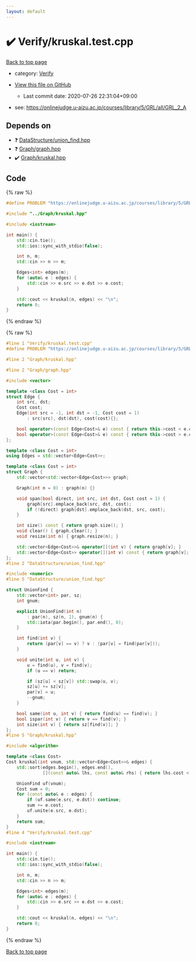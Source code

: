 ```yaml
---
layout: default
---
```


<!-- mathjax config similar to math.stackexchange -->
<script type="text/javascript" async
  src="https://cdnjs.cloudflare.com/ajax/libs/mathjax/2.7.5/MathJax.js?config=TeX-MML-AM_CHTML">
</script>
<script type="text/x-mathjax-config">
  MathJax.Hub.Config({
    TeX: { equationNumbers: { autoNumber: "AMS" }},
    tex2jax: {
      inlineMath: [ ['$','$'] ],
      processEscapes: true
    },
    "HTML-CSS": { matchFontHeight: false },
    displayAlign: "left",
    displayIndent: "2em"
  });
</script>

<script type="text/javascript" src="https://cdnjs.cloudflare.com/ajax/libs/jquery/3.4.1/jquery.min.js"></script>
<script src="https://cdn.jsdelivr.net/npm/jquery-balloon-js@1.1.2/jquery.balloon.min.js" integrity="sha256-ZEYs9VrgAeNuPvs15E39OsyOJaIkXEEt10fzxJ20+2I=" crossorigin="anonymous"></script>
<script type="text/javascript" src="../../assets/js/copy-button.js"></script>
<link rel="stylesheet" href="../../assets/css/copy-button.css" />


# :heavy_check_mark: Verify/kruskal.test.cpp

<a href="../../index.html">Back to top page</a>

* category: <a href="../../index.html#5a750f86ef41f22f852c43351e3ff383">Verify</a>
* <a href="{{ site.github.repository_url }}/blob/master/Verify/kruskal.test.cpp">View this file on GitHub</a>
    - Last commit date: 2020-07-26 22:31:04+09:00


* see: <a href="https://onlinejudge.u-aizu.ac.jp/courses/library/5/GRL/all/GRL_2_A">https://onlinejudge.u-aizu.ac.jp/courses/library/5/GRL/all/GRL_2_A</a>


## Depends on

* :question: <a href="../../library/DataStructure/union_find.hpp.html">DataStructure/union_find.hpp</a>
* :question: <a href="../../library/Graph/graph.hpp.html">Graph/graph.hpp</a>
* :heavy_check_mark: <a href="../../library/Graph/kruskal.hpp.html">Graph/kruskal.hpp</a>


## Code

<a id="unbundled"></a>
{% raw %}
```cpp
#define PROBLEM "https://onlinejudge.u-aizu.ac.jp/courses/library/5/GRL/all/GRL_2_A"

#include "../Graph/kruskal.hpp"

#include <iostream>

int main() {
    std::cin.tie();
    std::ios::sync_with_stdio(false);

    int n, m;
    std::cin >> n >> m;

    Edges<int> edges(m);
    for (auto& e : edges) {
        std::cin >> e.src >> e.dst >> e.cost;
    }

    std::cout << kruskal(n, edges) << "\n";
    return 0;
}

```
{% endraw %}

<a id="bundled"></a>
{% raw %}
```cpp
#line 1 "Verify/kruskal.test.cpp"
#define PROBLEM "https://onlinejudge.u-aizu.ac.jp/courses/library/5/GRL/all/GRL_2_A"

#line 2 "Graph/kruskal.hpp"

#line 2 "Graph/graph.hpp"

#include <vector>

template <class Cost = int>
struct Edge {
    int src, dst;
    Cost cost;
    Edge(int src = -1, int dst = -1, Cost cost = 1)
        : src(src), dst(dst), cost(cost){};

    bool operator<(const Edge<Cost>& e) const { return this->cost < e.cost; }
    bool operator>(const Edge<Cost>& e) const { return this->cost > e.cost; }
};

template <class Cost = int>
using Edges = std::vector<Edge<Cost>>;

template <class Cost = int>
struct Graph {
    std::vector<std::vector<Edge<Cost>>> graph;

    Graph(int n = 0) : graph(n) {}

    void span(bool direct, int src, int dst, Cost cost = 1) {
        graph[src].emplace_back(src, dst, cost);
        if (!direct) graph[dst].emplace_back(dst, src, cost);
    }

    int size() const { return graph.size(); }
    void clear() { graph.clear(); }
    void resize(int n) { graph.resize(n); }

    std::vector<Edge<Cost>>& operator[](int v) { return graph[v]; }
    std::vector<Edge<Cost>> operator[](int v) const { return graph[v]; }
};
#line 2 "DataStructure/union_find.hpp"

#include <numeric>
#line 5 "DataStructure/union_find.hpp"

struct UnionFind {
    std::vector<int> par, sz;
    int gnum;

    explicit UnionFind(int n)
        : par(n), sz(n, 1), gnum(n) {
        std::iota(par.begin(), par.end(), 0);
    }

    int find(int v) {
        return (par[v] == v) ? v : (par[v] = find(par[v]));
    }

    void unite(int u, int v) {
        u = find(u), v = find(v);
        if (u == v) return;

        if (sz[u] < sz[v]) std::swap(u, v);
        sz[u] += sz[v];
        par[v] = u;
        --gnum;
    }

    bool same(int u, int v) { return find(u) == find(v); }
    bool ispar(int v) { return v == find(v); }
    int size(int v) { return sz[find(v)]; }
};
#line 5 "Graph/kruskal.hpp"

#include <algorithm>

template <class Cost>
Cost kruskal(int vnum, std::vector<Edge<Cost>>& edges) {
    std::sort(edges.begin(), edges.end(),
              [](const auto& lhs, const auto& rhs) { return lhs.cost < rhs.cost; });

    UnionFind uf(vnum);
    Cost sum = 0;
    for (const auto& e : edges) {
        if (uf.same(e.src, e.dst)) continue;
        sum += e.cost;
        uf.unite(e.src, e.dst);
    }
    return sum;
}
#line 4 "Verify/kruskal.test.cpp"

#include <iostream>

int main() {
    std::cin.tie();
    std::ios::sync_with_stdio(false);

    int n, m;
    std::cin >> n >> m;

    Edges<int> edges(m);
    for (auto& e : edges) {
        std::cin >> e.src >> e.dst >> e.cost;
    }

    std::cout << kruskal(n, edges) << "\n";
    return 0;
}

```
{% endraw %}

<a href="../../index.html">Back to top page</a>

